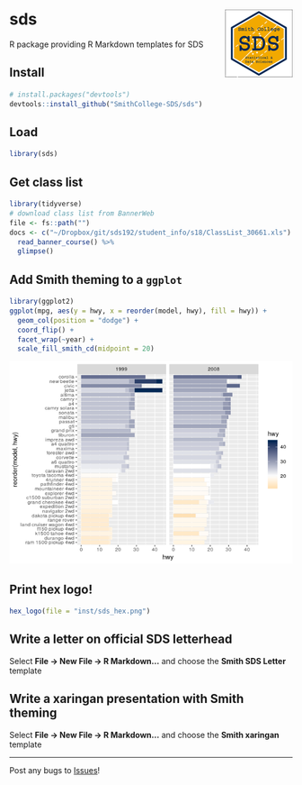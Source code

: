 
# sds <img src='man/figures/logo.png' align="right" height="120" />

R package providing R Markdown templates for SDS

## Install

``` r
# install.packages("devtools")
devtools::install_github("SmithCollege-SDS/sds")
```

## Load

``` r
library(sds)
```

## Get class list

``` r
library(tidyverse)
# download class list from BannerWeb
file <- fs::path("")
docs <- c("~/Dropbox/git/sds192/student_info/s18/ClassList_30661.xls") %>%
  read_banner_course() %>%
  glimpse()
```

## Add Smith theming to a `ggplot`

``` r
library(ggplot2)
ggplot(mpg, aes(y = hwy, x = reorder(model, hwy), fill = hwy)) +
  geom_col(position = "dodge") +
  coord_flip() +
  facet_wrap(~year) +
  scale_fill_smith_cd(midpoint = 20)
```

![](README_files/figure-gfm/smith-theme-1.png)<!-- -->

## Print hex logo\!

``` r
hex_logo(file = "inst/sds_hex.png")
```

## Write a letter on official SDS letterhead

Select **File -\> New File -\> R Markdown…** and choose the **Smith SDS
Letter** template

## Write a xaringan presentation with Smith theming

Select **File -\> New File -\> R Markdown…** and choose the **Smith
xaringan** template

-----

Post any bugs to
[Issues](https://github.com/SmithCollege-SDS/sds/issues)\!
